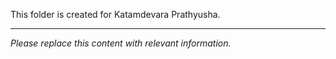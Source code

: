 This folder is created for Katamdevara Prathyusha.

---

*Please replace this content with relevant information.*
